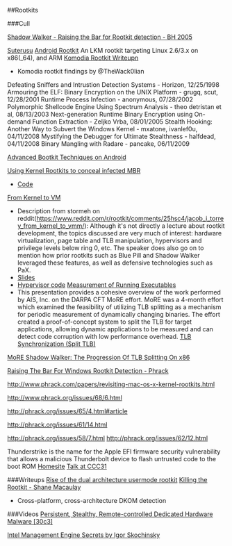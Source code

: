 ##Rootkits



###Cull

[Shadow Walker - Raising the Bar for Rootkit detection - BH 2005](https://www.blackhat.com/presentations/bh-jp-05/bh-jp-05-sparks-butler.pdf)

[Suterusu](https://github.com/mncoppola/suterusu)
[Android Rootkit](https://github.com/hiteshd/Android-Rootkit)
An LKM rootkit targeting Linux 2.6/3.x on x86(_64), and ARM 
[Komodia Rootkit Writeupn](https://gist.github.com/Wack0/f865ef369eb8c23ee028)
* Komodia rootkit findings by @TheWack0lian



Defeating Sniffers and Intrustion Detection Systems - Horizon, 12/25/1998
Armouring the ELF: Binary Encryption on the UNIX Platform - grugq, scut, 12/28/2001
Runtime Process Infection - anonymous, 07/28/2002
Polymorphic Shellcode Engine Using Spectrum Analysis - theo detristan et al, 08/13/2003
Next-generation Runtime Binary Encryption using On-demand Function Extraction - Zeljko Vrba, 08/01/2005
Stealth Hooking: Another Way to Subvert the Windows Kernel - mxatone, ivanlef0u, 04/11/2008
Mystifying the Debugger for Ultimate Stealthness - halfdead, 04/11/2008
Binary Mangling with Radare - pancake, 06/11/2009

[Advanced Bootkit Techniques on Android](http://www.syscan360.org/slides/2014_EN_AdvancedBootkitTechniquesOnAndroid_ChenZhangqiShendi.pdf)

[Using Kernel Rootkits to conceal infected MBR](http://www.malwaretech.com/2015/01/using-kernel-rootkits-to-conceal.html)
* [Code](https://github.com/MalwareTech/FakeMBR/)

[From Kernel to VM](https://www.youtube.com/watch?v=FSw8Ff1SFLM)

* Description from stormeh on reddit(https://www.reddit.com/r/rootkit/comments/25hsc4/jacob_i_torrey_from_kernel_to_vmm/): Although it's not directly a lecture about rootkit development, the topics discussed are very much of interest: hardware virtualization, page table and TLB manipulation, hypervisors and privilege levels below ring 0, etc. The speaker does also go on to mention how prior rootkits such as Blue Pill and Shadow Walker leveraged these features, as well as defensive technologies such as PaX. 
* [Slides](http://jacobtorrey.com/VMMLecture.pdf)
* [Hypervisor code](https://github.com/ainfosec/more)
[Measurement of Running Executables](http://vimeo.com/81335517)
* This presentation provides a cohesive overview of the work performed by AIS, Inc. on the DARPA CFT MoRE effort. MoRE was a 4-month effort which examined the feasibility of utilizing TLB splitting as a mechanism for periodic measurement of dynamically changing binaries. The effort created a proof-of-concept system to split the TLB for target applications, allowing dynamic applications to be measured and can detect code corruption with low performance overhead.
[TLB Synchronization (Split TLB)](http://uninformed.org/index.cgi?v=6&a=1&p=21)

[MoRE Shadow Walker: The Progression Of TLB Splitting On x86](https://www.blackhat.com/docs/us-14/materials/us-14-Torrey-MoRE-Shadow-Walker-The-Progression-Of-TLB-Splitting-On-x86-WP.pdf)

[Raising The Bar For Windows Rootkit Detection - Phrack](http://www.phrack.org/issues/63/8.html)

http://www.phrack.com/papers/revisiting-mac-os-x-kernel-rootkits.html

http://www.phrack.org/issues/68/6.html

http://phrack.org/issues/65/4.html#article

http://phrack.org/issues/61/14.html

http://phrack.org/issues/58/7.html
http://phrack.org/issues/62/12.html

Thunderstrike is the name for the Apple EFI firmware security vulnerability that allows a malicious Thunderbolt device to flash untrusted code to the boot ROM
[Homesite](https://trmm.net/EFI)
[Talk at CCC31](https://www.youtube.com/watch?v=5BrdX7VdOr0)





###Writeups
[Rise of the dual architecture usermode rootkit](http://www.malwaretech.com/2013/06/rise-of-dual-architecture-usermode.html)
[Killing the Rootkit - Shane Macaulay](http://blog.ioactive.com/2014/09/killing-rootkit.html)
* Cross-platform, cross-architecture DKOM detection


###Videos
[Persistent, Stealthy, Remote-controlled Dedicated Hardware Malware [30c3]](https://www.youtube.com/watch?v=Ck8bIjAUJgE)

[Intel Management Engine Secrets by Igor Skochinsky](https://www.youtube.com/watch?v=Y2_-VXz9E-w)









